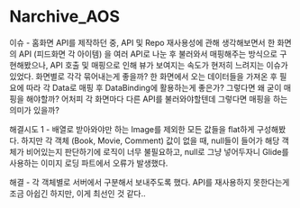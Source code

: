 # Narchive_AOS

이슈 -
  홈화면 API를 제작하던 중, API 및 Repo 재사용성에 관해 생각해보면서 한 화면의 API (피드화면 각 아이템) 을 여러 API로 나눈 후 불러와서 매핑해주는 방식으로 구현해봤으나,
  API 호출 및 매핑으로 인해 뷰가 보여지는 속도가 현저히 느려지는 이슈가 있었다.
  화면별로 각각 묶어내는게 좋을까?
  한 화면에서 오는 데이터들을 가져온 후 필요에 따라 각 Data로 매핑 후 DataBinding에 활용하는게 좋은가? 그렇다면 왜 굳이 매핑을 해야할까?
  어처피 각 화면마다 다른 API를 불러와야할텐데 그렇다면 매핑을 하는 의미가 있을까?

해결시도 1 -
  배열로 받아와야만 하는 Image를 제외한 모든 값들을 flat하게 구성해봤다.
  하지만 각 객체 (Book, Movie, Comment) 값이 없을 때, null들이 들어가 해당 객체가 비어있는지 판단하기에 로직이 너무 불필요하고,
  null로 그냥 넣어두자니 Glide를 사용하는 이미지 로딩 파트에서 오류가 발생했다.

해결 - 
  각 객체별로 서버에서 구분해서 보내주도록 했다.
  API를 재사용하지 못한다는게 조금 아쉽긴 하지만, 이게 최선인 것 같다..
  
